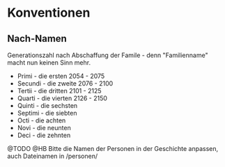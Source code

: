 # Konventionen



## Nach-Namen 
Generationszahl nach Abschaffung der Famile - denn "Familienname" macht nun keinen Sinn mehr.

- Primi - die ersten 2054 - 2075
- Secundi - die zweite 2076 - 2100
- Tertii - die dritten 2101 - 2125
- Quarti - die vierten 2126 - 2150
- Quinti - die sechsten
- Septimi - die siebten
- Octi - die achten
- Novi - die neunten
- Deci - die zehnten

@TODO @HB Bitte die Namen der Personen in der Geschichte anpassen, auch Dateinamen in /personen/ 